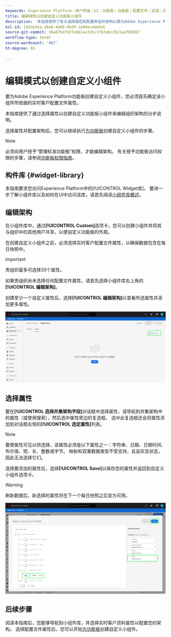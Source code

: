 ```yaml
---
keywords: Experience Platform；用户界面；UI；功能板；功能板；配置文件；区段；目标；许可证使用
title: 编辑架构以创建自定义功能板小组件
description: '本指南提供了有关选择属性和配置贵组织架构以便为Adobe Experience Platform功能板创建自定义小组件的分步说明。 '
exl-id: 1d33e3ea-a8a8-4a09-8bd9-2e04ecedebdc
source-git-commit: 16a8764fd27e6b1ae32bc37b3abcd521aaf88887
workflow-type: tm+mt
source-wordcount: '467'
ht-degree: 0%

---
```


# 编辑模式以创建自定义小组件

要为Adobe Experience Platform功能板创建自定义小组件，您必须首先确定该小组件所依据的实时客户配置文件属性。

本指南提供了通过选择属性以创建自定义功能板小组件来编辑组织架构的分步说明。

选择属性并配置架构后，您可以继续执行[为功能板](custom-widgets.md)创建自定义小组件的步骤。

>[!NOTE]
>
>必须向用户授予“管理标准功能板”权限，才能编辑架构。 有关授予功能板访问权限的步骤，请参阅[功能板权限指南](../permissions.md)。

## 构件库 {#widget-library}

本指南要求您访问Experience Platform中的[!UICONTROL Widget库]。 要进一步了解小组件库以及如何在UI中访问该库，请首先阅读[小组件库概述](widget-library.md)。

## 编辑架构

在小组件库中，通过&#x200B;**[!UICONTROL Custom]**&#x200B;选项卡，您可以创建小组件并将其与组织中的其他用户共享，以便自定义功能板的外观。

在创建自定义小组件之前，必须选择实时客户配置文件属性，以确保数据包含在每日快照中。

>[!IMPORTANT]
>
>贵组织最多可选择20个属性。

如果贵组织尚未选择任何配置文件属性，请首先选择小组件库右上角的&#x200B;**[!UICONTROL 编辑架构]**。

创建至少一个自定义属性后，选择&#x200B;**[!UICONTROL 编辑架构]**&#x200B;以查看所选属性并添加更多属性。

![](../images/customization/edit-schema.png)

## 选择属性

要在&#x200B;**[!UICONTROL 选择并集架构字段]**&#x200B;对话框中选择属性，请导航到并集架构中的属性（或使用搜索），然后选中属性旁边的复选框。 选中此复选框还会将属性添加到对话框右侧的&#x200B;**[!UICONTROL 选定属性]**&#x200B;列表。

>[!NOTE]
>
>要使属性可见以供选择，该属性必须是以下属性之一：字符串、日期、日期时间、布尔值、短、长、整数或字节。 映射和双重数据类型不受支持，且呈灰显状态，因此无法选择它们。

选择要添加的属性后，选择&#x200B;**[!UICONTROL Save]**&#x200B;以保存您的属性并返回到自定义小组件选项卡。

>[!WARNING]
>刷新数据后，新选择的属性将在下一个每日快照之后变为可用。

![](../images/customization/select-attribute.png)

## 后续步骤

阅读本指南后，您能够导航到小组件库，并选择实时客户资料属性以配置您的架构。 选择配置文件属性后，您可以开始[为功能板](custom-widgets.md)创建自定义小组件。